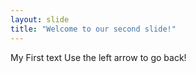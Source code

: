 ```yaml
---
layout: slide
title: "Welcome to our second slide!"
---
```

My First text
Use the left arrow to go back!
